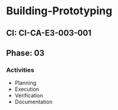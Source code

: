 # Building-Prototyping

## CI: CI-CA-E3-003-001
## Phase: 03

### Activities
- Planning
- Execution
- Verification
- Documentation
